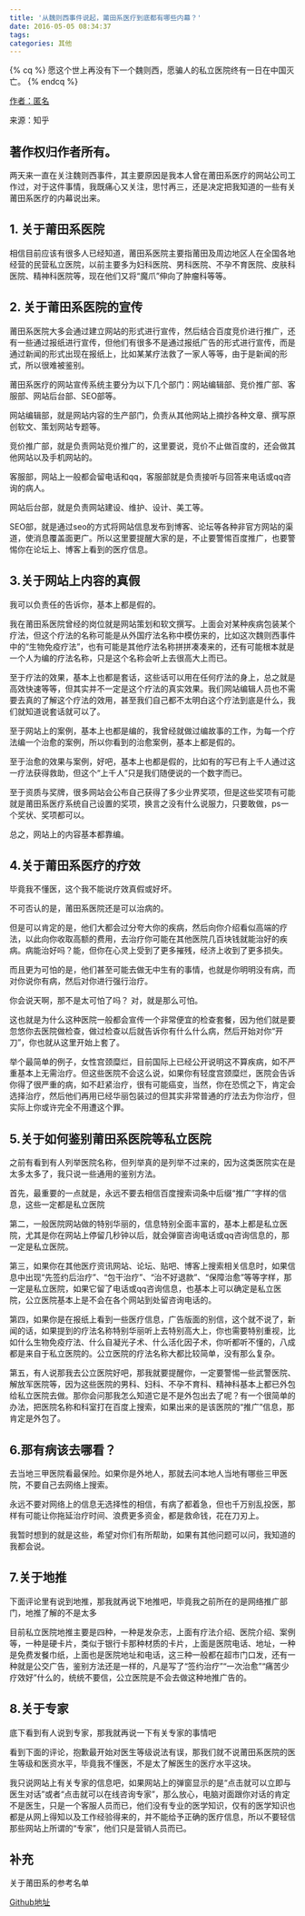```yaml
---
title: '从魏则西事件说起，莆田系医疗到底都有哪些内幕？'
date: 2016-05-05 08:34:37
tags: 
categories: 其他
---
```

{% cq %} 愿这个世上再没有下一个魏则西，愿骗人的私立医院终有一日在中国灭亡。 {% endcq %}

<!-- more -->

[作者：匿名](https://www.zhihu.com/question/45219415/answer/98511429)

来源：知乎


著作权归作者所有。
---

两天来一直在关注魏则西事件，其主要原因是我本人曾在莆田系医疗的网站公司工作过，对于这件事情，我既痛心又关注，思忖再三，还是决定把我知道的一些有关莆田系医疗的内幕说出来。

## 1. 关于莆田系医院

相信目前应该有很多人已经知道，莆田系医院主要指莆田及周边地区人在全国各地经营的民营私立医院，以前主要多为妇科医院、男科医院、不孕不育医院、皮肤科医院、精神科医院等，现在他们又将“魔爪”伸向了肿瘤科等等。

## 2. 关于莆田系医院的宣传

莆田系医院大多会通过建立网站的形式进行宣传，然后结合百度竞价进行推广，还有一些通过报纸进行宣传，但他们有很多不是通过报纸广告的形式进行宣传，而是通过新闻的形式出现在报纸上，比如某某疗法救了一家人等等，由于是新闻的形式，所以很难被鉴别。

莆田系医疗的网站宣传系统主要分为以下几个部门：网站编辑部、竞价推广部、客服部、网站后台部、SEO部等。

网站编辑部，就是网站内容的生产部门，负责从其他网站上摘抄各种文章、撰写原创软文、策划网站专题等。

竞价推广部，就是负责网站竞价推广的，这里要说，竞价不止做百度的，还会做其他网站以及手机网站的。

客服部，网站上一般都会留电话和qq，客服部就是负责接听与回答来电话或qq咨询的病人。

网站后台部，就是负责网站建设、维护、设计、美工等。

SEO部，就是通过seo的方式将网站信息发布到博客、论坛等各种非官方网站的渠道，使消息覆盖面更广。所以这里要提醒大家的是，不止要警惕百度推广，也要警惕你在论坛上、博客上看到的医疗信息。

## 3.关于网站上内容的真假

我可以负责任的告诉你，基本上都是假的。

我在莆田系医院曾经的岗位就是网站策划和软文撰写。上面会对某种疾病包装某个疗法，但这个疗法的名称可能是从外国疗法名称中模仿来的，比如这次魏则西事件中的“生物免疫疗法”，也有可能是其他疗法名称拼拼凑凑来的，还有可能根本就是一个人为编的疗法名称，只是这个名称会听上去很高大上而已。

至于疗法的效果，基本上也都是套话，这些话可以用在任何疗法的身上，总之就是高效快速等等，但其实并不一定是这个疗法的真实效果。我们网站编辑人员也不需要去真的了解这个疗法的效用，甚至我们自己都不太明白这个疗法到底是什么，我们就知道说套话就可以了。

至于网站上的案例，基本上也都是编的，我曾经就做过编故事的工作，为每一个疗法编一个治愈的案例，所以你看到的治愈案例，基本上都是假的。

至于治愈的效果与案例，好吧，基本上也都是假的，比如有的写已有上千人通过这一疗法获得救助，但这个“上千人”只是我们随便说的一个数字而已。

至于资质与奖牌，很多网站会公布自己获得了多少业界奖项，但是这些奖项有可能就是莆田系医疗系统自己设置的奖项，换言之没有什么说服力，只要敢做，ps一个奖状、奖项都可以。

总之，网站上的内容基本都靠编。

## 4.关于莆田系医疗的疗效

毕竟我不懂医，这个我不能说疗效真假或好坏。

不可否认的是，莆田系医院还是可以治病的。

但是可以肯定的是，他们大都会过分夸大你的疾病，然后向你介绍看似高端的疗法，以此向你收取高额的费用，去治疗你可能在其他医院几百块钱就能治好的疾病。病能治好吗？能，但你在心灵上受到了更多摧残，经济上收到了更多损失。

而且更为可怕的是，他们甚至可能去做无中生有的事情，也就是你明明没有病，而对你说你有病，然后对你进行强行治疗。

你会说天啊，那不是太可怕了吗？
对，就是那么可怕。

这也就是为什么这种医院一般都会宣传一个非常便宜的检查套餐，因为他们就是要忽悠你去医院做检查，做过检查以后就告诉你有什么什么病，然后开始对你“开刀”，你也就从这里开始上套了。

举个最简单的例子，女性宫颈糜烂，目前国际上已经公开说明这不算疾病，如不严重基本上无需治疗。但这些医院不会这么说，如果你有轻度宫颈糜烂，医院会告诉你得了很严重的病，如不赶紧治疗，很有可能癌变，当然，你在恐慌之下，肯定会选择治疗，然后他们再用已经华丽包装过的但其实非常普通的疗法去为你治疗，但实际上你或许完全不用遭这个罪。

## 5.关于如何鉴别莆田系医院等私立医院

之前有看到有人列举医院名称，但列举真的是列举不过来的，因为这类医院实在是太多太多了，我只说一些通用的鉴别方法。

首先，最重要的一点就是，永远不要去相信百度搜索词条中后缀“推广”字样的信息，这些一定都是私立医院

第二，一般医院网站做的特别华丽的，信息特别全面丰富的，基本上都是私立医院，尤其是你在网站上停留几秒钟以后，就会弹窗咨询电话或qq咨询信息的，那一定是私立医院。

第三，如果你在其他医疗资讯网站、论坛、贴吧、博客上搜索相关信息时，如果信息中出现“先签约后治疗”、“包干治疗”、“治不好退款”、“保障治愈”等等字样，那一定是私立医院，如果它留了电话或qq咨询信息，也基本上可以确定是私立医院，公立医院基本上是不会在各个网站到处留咨询电话的。

第四，如果你是在报纸上看到一些医疗信息，广告版面的别信，这个就不说了，新闻的话，如果提到的疗法名称特别华丽听上去特别高大上，你也需要特别重视，比如什么生物免疫疗法、什么自凝光子术、什么活化因子术，你听都听不懂的，八成都是来自于私立医院的。公立医院的疗法名称大都比较简单，没有那么复杂。

第五，有人说那我去公立医院好吧，那我就要提醒你，一定要警惕一些武警医院、解放军医院等，因为这些医院的男科、妇科、不孕不育科、精神科基本上都已外包给私立医院去做。那你会问那我怎么知道它是不是外包出去了呢？有一个很简单的办法，把医院名称和科室打在百度上搜索，如果出来的是该医院的“推广”信息，那肯定是外包了。

## 6.那有病该去哪看？

去当地三甲医院看最保险。如果你是外地人，那就去问本地人当地有哪些三甲医院，不要自己去网络上搜索。

永远不要对网络上的信息无选择性的相信，有病了都着急，但也千万别乱投医，那样有可能让你拖延治疗时间、浪费更多资金，都是救命钱，花在刀刃上。

我暂时想到的就是这些，希望对你们有所帮助，如果有其他问题可以问，我知道的我都会说。


## 7.关于地推
下面评论里有说到地推，那我就再说下地推吧，毕竟我之前所在的是网络推广部门，地推了解的不是太多

目前私立医院地推主要是四种，一种是发杂志，上面有疗法介绍、医院介绍、案例等，一种是硬卡片，类似于银行卡那种材质的卡片，上面是医院电话、地址，一种是免费发餐巾纸，上面也是医院地址和电话，这三种一般都在超市门口发，还有一种就是公交广告，鉴别方法还是一样的，凡是写了“签约治疗”“一次治愈”“痛苦少疗效好”什么的，统统不要信，公立医院是不会去做这种地推广告的。

## 8.关于专家

底下看到有人说到专家，那我就再说一下有关专家的事情吧

看到下面的评论，抱歉最开始对医生等级说法有误，那我们就不说莆田系医院的医生等级和医资水平，毕竟我不懂医，不是太了解医生的医疗水平这块。

我只说网站上有关专家的信息吧，如果网站上的弹窗显示的是“点击就可以立即与医生对话”或者“点击就可以在线咨询专家”，那么放心，电脑对面跟你对话的肯定不是医生，只是一个客服人员而已，他们没有专业的医学知识，仅有的医学知识也都是从网上得知以及工作经验得来的，并不能给予正确的医疗信息，所以不要轻信那些网站上所谓的“专家”，他们只是营销人员而已。

## 补充

关于莆田系的参考名单

[Github地址](https://github.com/open-power-workgroup/Hospital/blob/master/README.md?from=timeline&isappinstalled=0)